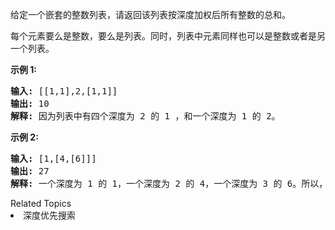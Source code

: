 <p>给定一个嵌套的整数列表，请返回该列表按深度加权后所有整数的总和。</p>

<p>每个元素要么是整数，要么是列表。同时，列表中元素同样也可以是整数或者是另一个列表。</p>

<p><strong>示例 1:</strong></p>

<pre><strong>输入: </strong>[[1,1],2,[1,1]]
<strong>输出: </strong>10 
<strong>解释: </strong>因为列表中有四个深度为 2 的 1 ，和一个深度为 1 的 2。</pre>

<p><strong>示例 2:</strong></p>

<pre><strong>输入: </strong>[1,[4,[6]]]
<strong>输出: </strong>27 
<strong>解释: </strong>一个深度为 1 的 1，一个深度为 2 的 4，一个深度为 3 的 6。所以，1 + 4*2 + 6*3 = 27。</pre>
<div><div>Related Topics</div><div><li>深度优先搜索</li></div></div>